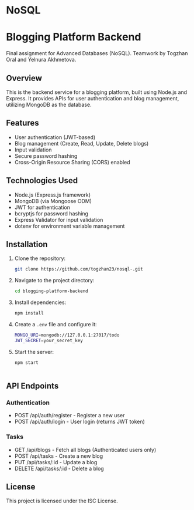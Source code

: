 # NoSQL  
# Blogging Platform Backend  

Final assignment for Advanced Databases (NoSQL). Teamwork by Togzhan Oral and Yelnura Akhmetova.  

## Overview  
This is the backend service for a blogging platform, built using Node.js and Express. It provides APIs for user authentication and blog management, utilizing MongoDB as the database.  

## Features  
- User authentication (JWT-based)  
- Blog management (Create, Read, Update, Delete blogs)  
- Input validation  
- Secure password hashing  
- Cross-Origin Resource Sharing (CORS) enabled  

## Technologies Used  
- Node.js (Express.js framework)  
- MongoDB (via Mongoose ODM)  
- JWT for authentication  
- bcryptjs for password hashing  
- Express Validator for input validation  
- dotenv for environment variable management  


## Installation

1. Clone the repository:
   ```sh
   git clone https://github.com/togzhan23/nosql-.git
   ```

2. Navigate to the project directory:
   ```sh
   cd blogging-platform-backend
   ```

3. Install dependencies:
   ```sh
   npm install
   ```

4. Create a `.env` file and configure it:
   ```sh
   MONGO_URI=mongodb://127.0.0.1:27017/todo
   JWT_SECRET=your_secret_key
   ```

5. Start the server:
   ```sh
   npm start
   


## API Endpoints
### Authentication
- POST /api/auth/register - Register a new user
- POST /api/auth/login - User login (returns JWT token)

### Tasks
- GET /api/blogs - Fetch all blogs (Authenticated users only)
- POST /api/tasks - Create a new blog
- PUT /api/tasks/:id - Update a blog
- DELETE /api/tasks/:id - Delete a blog 

## License
This project is licensed under the ISC License.

